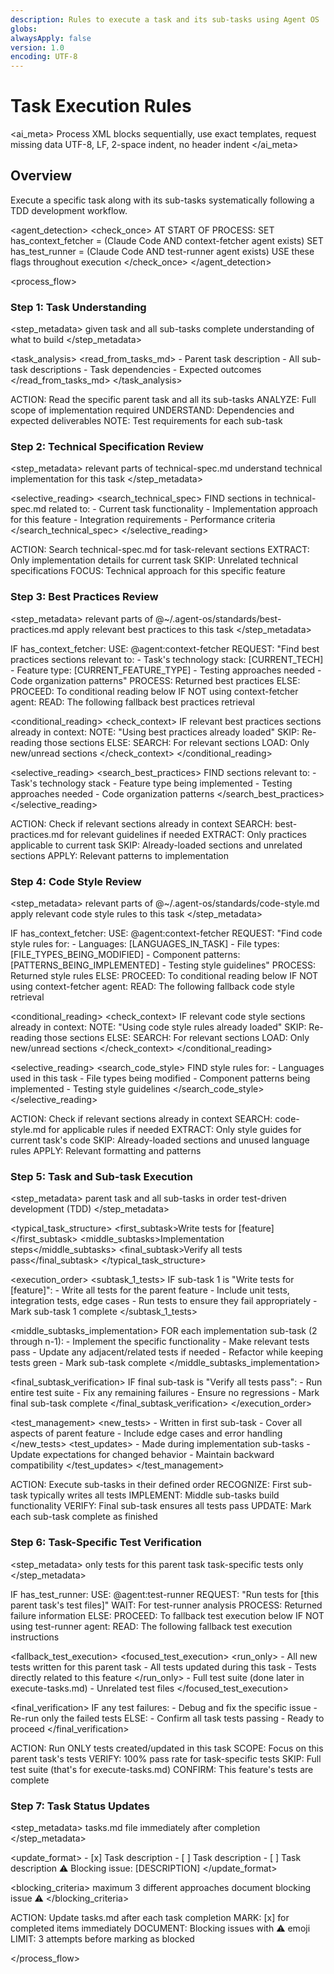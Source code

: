 ```yaml
---
description: Rules to execute a task and its sub-tasks using Agent OS
globs:
alwaysApply: false
version: 1.0
encoding: UTF-8
---
```


# Task Execution Rules

<ai_meta>
  <rules>Process XML blocks sequentially, use exact templates, request missing data</rules>
  <format>UTF-8, LF, 2-space indent, no header indent</format>
</ai_meta>

## Overview

Execute a specific task along with its sub-tasks systematically following a TDD development workflow.

<agent_detection>
  <check_once>
    AT START OF PROCESS:
    SET has_context_fetcher = (Claude Code AND context-fetcher agent exists)
    SET has_test_runner = (Claude Code AND test-runner agent exists)
    USE these flags throughout execution
  </check_once>
</agent_detection>

<process_flow>

<step number="1" name="task_understanding">

### Step 1: Task Understanding

<step_metadata>
  <reads>given task and all sub-tasks</reads>
  <purpose>complete understanding of what to build</purpose>
</step_metadata>

<task_analysis>
  <read_from_tasks_md>
    - Parent task description
    - All sub-task descriptions
    - Task dependencies
    - Expected outcomes
  </read_from_tasks_md>
</task_analysis>

<instructions>
  ACTION: Read the specific parent task and all its sub-tasks
  ANALYZE: Full scope of implementation required
  UNDERSTAND: Dependencies and expected deliverables
  NOTE: Test requirements for each sub-task
</instructions>

</step>

<step number="2" name="technical_spec_review">

### Step 2: Technical Specification Review

<step_metadata>
  <reads>relevant parts of technical-spec.md</reads>
  <purpose>understand technical implementation for this task</purpose>
</step_metadata>

<selective_reading>
  <search_technical_spec>
    FIND sections in technical-spec.md related to:
    - Current task functionality
    - Implementation approach for this feature
    - Integration requirements
    - Performance criteria
  </search_technical_spec>
</selective_reading>

<instructions>
  ACTION: Search technical-spec.md for task-relevant sections
  EXTRACT: Only implementation details for current task
  SKIP: Unrelated technical specifications
  FOCUS: Technical approach for this specific feature
</instructions>

</step>

<step number="3" name="best_practices_review">

### Step 3: Best Practices Review

<step_metadata>
  <reads>relevant parts of @~/.agent-os/standards/best-practices.md</reads>
  <purpose>apply relevant best practices to this task</purpose>
</step_metadata>

<instructions>
  IF has_context_fetcher:
    USE: @agent:context-fetcher
    REQUEST: "Find best practices sections relevant to:
              - Task's technology stack: [CURRENT_TECH]
              - Feature type: [CURRENT_FEATURE_TYPE]
              - Testing approaches needed
              - Code organization patterns"
    PROCESS: Returned best practices
  ELSE:
    PROCEED: To conditional reading below
</instructions>

<conditional-block context-check="fallback-best-practices">
IF NOT using context-fetcher agent:
  READ: The following fallback best practices retrieval

<conditional_reading>
  <check_context>
    IF relevant best practices sections already in context:
      NOTE: "Using best practices already loaded"
      SKIP: Re-reading those sections
    ELSE:
      SEARCH: For relevant sections
      LOAD: Only new/unread sections
  </check_context>
</conditional_reading>

<selective_reading>
  <search_best_practices>
    FIND sections relevant to:
    - Task's technology stack
    - Feature type being implemented
    - Testing approaches needed
    - Code organization patterns
  </search_best_practices>
</selective_reading>

<instructions>
  ACTION: Check if relevant sections already in context
  SEARCH: best-practices.md for relevant guidelines if needed
  EXTRACT: Only practices applicable to current task
  SKIP: Already-loaded sections and unrelated sections
  APPLY: Relevant patterns to implementation
</instructions>
</conditional-block>

</step>

<step number="4" name="code_style_review">

### Step 4: Code Style Review

<step_metadata>
  <reads>relevant parts of @~/.agent-os/standards/code-style.md</reads>
  <purpose>apply relevant code style rules to this task</purpose>
</step_metadata>

<instructions>
  IF has_context_fetcher:
    USE: @agent:context-fetcher
    REQUEST: "Find code style rules for:
              - Languages: [LANGUAGES_IN_TASK]
              - File types: [FILE_TYPES_BEING_MODIFIED]
              - Component patterns: [PATTERNS_BEING_IMPLEMENTED]
              - Testing style guidelines"
    PROCESS: Returned style rules
  ELSE:
    PROCEED: To conditional reading below
</instructions>

<conditional-block context-check="fallback-code-style">
IF NOT using context-fetcher agent:
  READ: The following fallback code style retrieval

<conditional_reading>
  <check_context>
    IF relevant code style sections already in context:
      NOTE: "Using code style rules already loaded"
      SKIP: Re-reading those sections
    ELSE:
      SEARCH: For relevant sections
      LOAD: Only new/unread sections
  </check_context>
</conditional_reading>

<selective_reading>
  <search_code_style>
    FIND style rules for:
    - Languages used in this task
    - File types being modified
    - Component patterns being implemented
    - Testing style guidelines
  </search_code_style>
</selective_reading>

<instructions>
  ACTION: Check if relevant sections already in context
  SEARCH: code-style.md for applicable rules if needed
  EXTRACT: Only style guides for current task's code
  SKIP: Already-loaded sections and unused language rules
  APPLY: Relevant formatting and patterns
</instructions>
</conditional-block>

</step>

<step number="5" name="task_execution">

### Step 5: Task and Sub-task Execution

<step_metadata>
  <executes>parent task and all sub-tasks in order</executes>
  <approach>test-driven development (TDD)</approach>
</step_metadata>

<typical_task_structure>
  <first_subtask>Write tests for [feature]</first_subtask>
  <middle_subtasks>Implementation steps</middle_subtasks>
  <final_subtask>Verify all tests pass</final_subtask>
</typical_task_structure>

<execution_order>
  <subtask_1_tests>
    IF sub-task 1 is "Write tests for [feature]":
      - Write all tests for the parent feature
      - Include unit tests, integration tests, edge cases
      - Run tests to ensure they fail appropriately
      - Mark sub-task 1 complete
  </subtask_1_tests>
  
  <middle_subtasks_implementation>
    FOR each implementation sub-task (2 through n-1):
      - Implement the specific functionality
      - Make relevant tests pass
      - Update any adjacent/related tests if needed
      - Refactor while keeping tests green
      - Mark sub-task complete
  </middle_subtasks_implementation>
  
  <final_subtask_verification>
    IF final sub-task is "Verify all tests pass":
      - Run entire test suite
      - Fix any remaining failures
      - Ensure no regressions
      - Mark final sub-task complete
  </final_subtask_verification>
</execution_order>

<test_management>
  <new_tests>
    - Written in first sub-task
    - Cover all aspects of parent feature
    - Include edge cases and error handling
  </new_tests>
  <test_updates>
    - Made during implementation sub-tasks
    - Update expectations for changed behavior
    - Maintain backward compatibility
  </test_updates>
</test_management>

<instructions>
  ACTION: Execute sub-tasks in their defined order
  RECOGNIZE: First sub-task typically writes all tests
  IMPLEMENT: Middle sub-tasks build functionality
  VERIFY: Final sub-task ensures all tests pass
  UPDATE: Mark each sub-task complete as finished
</instructions>

</step>

<step number="6" name="task_test_verification">

### Step 6: Task-Specific Test Verification

<step_metadata>
  <verifies>only tests for this parent task</verifies>
  <scope>task-specific tests only</scope>
</step_metadata>

<instructions>
  IF has_test_runner:
    USE: @agent:test-runner
    REQUEST: "Run tests for [this parent task's test files]"
    WAIT: For test-runner analysis
    PROCESS: Returned failure information
  ELSE:
    PROCEED: To fallback test execution below
</instructions>

<conditional-block context-check="fallback-test-execution">
IF NOT using test-runner agent:
  READ: The following fallback test execution instructions

<fallback_test_execution>
  <focused_test_execution>
    <run_only>
      - All new tests written for this parent task
      - All tests updated during this task
      - Tests directly related to this feature
    </run_only>
    <skip>
      - Full test suite (done later in execute-tasks.md)
      - Unrelated test files
    </skip>
  </focused_test_execution>

  <final_verification>
    IF any test failures:
      - Debug and fix the specific issue
      - Re-run only the failed tests
    ELSE:
      - Confirm all task tests passing
      - Ready to proceed
  </final_verification>

  <instructions>
    ACTION: Run ONLY tests created/updated in this task
    SCOPE: Focus on this parent task's tests
    VERIFY: 100% pass rate for task-specific tests
    SKIP: Full test suite (that's for execute-tasks.md)
    CONFIRM: This feature's tests are complete
  </instructions>
</fallback_test_execution>
</conditional-block>

</step>

<step number="7" name="task_status_updates">

### Step 7: Task Status Updates

<step_metadata>
  <updates>tasks.md file</updates>
  <timing>immediately after completion</timing>
</step_metadata>

<update_format>
  <completed>- [x] Task description</completed>
  <incomplete>- [ ] Task description</incomplete>
  <blocked>
    - [ ] Task description
    ⚠️ Blocking issue: [DESCRIPTION]
  </blocked>
</update_format>

<blocking_criteria>
  <attempts>maximum 3 different approaches</attempts>
  <action>document blocking issue</action>
  <emoji>⚠️</emoji>
</blocking_criteria>

<instructions>
  ACTION: Update tasks.md after each task completion
  MARK: [x] for completed items immediately
  DOCUMENT: Blocking issues with ⚠️ emoji
  LIMIT: 3 attempts before marking as blocked
</instructions>

</step>

</process_flow>
